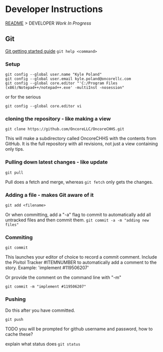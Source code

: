 # Developer Instructions
[README](README.md) > DEVELOPER
_Work In Progress_

## Git
[Git getting started guide](https://git-scm.com/book/en/v2/Getting-Started-The-Command-Line)
```git help <command>```

### Setup
```
git config --global user.name "Kyle Poland"
git config --global user.email kyle.poland@oncorellc.com
git config --global core.editor "'C:/Program Files (x86)/Notepad++/notepad++.exe' -multiInst -nosession"
```
or for the serious
```
git config --global core.editor vi
```

### cloning the repository - like making a view
```
git clone https://github.com/OncoreLLC/OncoreCHHS.git
```
This will make a subdirectory called OncoreCHHS with the contents from GitHub. It is the full repository with all revisions, not just a view containing only tips.

### Pulling down latest changes - like update
```
git pull
```

Pull does a fetch and merge, whereas `git fetch` only gets the changes.

### Adding a file - makes Git aware of it
```
git add <filename>
```
Or when committing, add a "-a" flag to commit to automatically add all untracked files and then commit them.
```git commit -a -m "adding new files"```

### Commiting
```
git commit
```
This launches your editor of choice to record a commit comment. Include the Pivitol Tracker #ITEMNUMBER to automatically add a comment to the story.
Example: 'implement #119506207'

Or provide the comment on the command line with "-m"
```
git commit -m "implement #119506207"
```

### Pushing
Do this after you have committed.
```
git push
```
TODO you will be prompted for github username and password, how to cache these?

explain what status does
```git status```